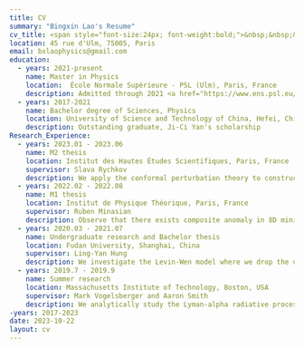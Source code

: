 ```yaml
---
title: CV
summary: "Bingxin Lao's Resume"
cv_title: <span style="font-size:24px; font-weight:bold;">&nbsp;&nbsp;&nbsp;&nbsp;&nbsp;&nbsp;&nbsp;&nbsp;&nbsp;&nbsp;&nbsp;&nbsp;&nbsp;&nbsp;&nbsp;&nbsp;&nbsp;&nbsp;&nbsp;&nbsp;&nbsp;&nbsp;&nbsp;&nbsp;&nbsp;&nbsp;&nbsp;&nbsp;&nbsp;&nbsp;&nbsp;&nbsp;&nbsp;&nbsp;&nbsp;&nbsp;&nbsp;&nbsp;&nbsp;&nbsp;Bing-Xin Lao</span>
location: 45 rue d'Ulm, 75005, Paris
email: bxlaophysics@gmail.com
education:
  - years: 2021-present
    name: Master in Physics
    location:  École Normale Supérieure - PSL (Ulm), Paris, France
    description: Admitted through 2021 <a href="https://www.ens.psl.eu/en/academics/admissions/international-selection">International Selection</a> (Normalien, 1000 euros/month grant for 3 years)
  - years: 2017-2021
    name: Bachelor degree of Sciences, Physics
    location: University of Science and Technology of China, Hefei, China
    description: Outstanding graduate, Ji-Ci Yan's scholarship
Research_Experience: 
  - years: 2023.01 - 2023.06
    name: M2 thesis 
    location: Institut des Hautes Études Scientifiques, Paris, France
    supervisor: Slava Rychkov
    description: We apply the conformal perturbation theory to construct the effective Hamiltonian of the transverse field Ising model, numerically demonstrating the state-operator correspondence in a direct way. See Preprint [P2].
  - years: 2022.02 - 2022.08
    name: M1 thesis
    location: Institut de Physique Théorique, Paris, France
    supervisor: Ruben Minasian
    description: Observe that there exists composite anomaly in 8D minimal supergravity (with 16 supercharges), potentially the anomaly cancellation can help us select the possible consistent theory. We explicitly show that relation between this anomaly and the Borcherds product and point out that the symmetry enhancements are actually accompanied with reflective lattices. See Preprint [P1].
  - years: 2020.03 - 2021.07
    name: Undergraduate research and Bachelor thesis
    location: Fudan University, Shanghai, China
    supervisor: Ling-Yan Hung
    description: We investigate the Levin-Wen model where we drop the unitary requirement. By studying a concrete example (Galois conjugates of string-net model), we explain how to extract the modular data and entanglement entropy by using tensor network. See Publication [2].
  - years: 2019.7 - 2019.9
    name: Summer research
    location: Massachusetts Institute of Technology, Boston, USA
    supervisor: Mark Vogelsberger and Aaron Smith
    description: We analytically study the Lyman-alpha radiative process within power-density profile and apply Gridless Monte-Carlo Radiative Transfer (GMCRT) method to numerically demonstrate our new solutions. See Publication [1].  
-years: 2017-2023
date: 2023-10-22
layout: cv
---
```



